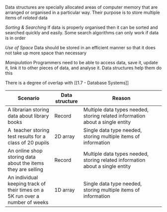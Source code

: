 Data structures are specially allocated areas of computer memory that are arranged or organised in a particular way. Their purpose is to store multiple items of *related* data

*Sorting & Searching*
If data is properly organised then it can be sorted and searched quickly and easily. Some search algorithms can only work if data is in order

*Use of Space*
Data should be stored in an efficient manner so that it does not take up more space than necessary

*Manipulation*
Programmers need to be able to access data, save it, update it, link it to other pieces of data, and analyse it. Data structures help them do this

There is a degree of overlap with [[1.7 - Database Systems]]

| **Scenario** | **Data structure** | **Reason** |
| ---- | ---- | ---- |
| A librarian storing data about library books | Record | Multiple data types needed, storing related information about a single entity |
| A  teacher storing test results for a class of 20 pupils | 2D array | Single data type needed, storing multiple items of information |
| An online shop storing data about the items they are selling | Record | Multiple data types needed, storing related information about a single entity |
| An individual keeping track of their times on a 5K run over a number of weeks | 1D array | Single data type needed, storing multiple items of information |